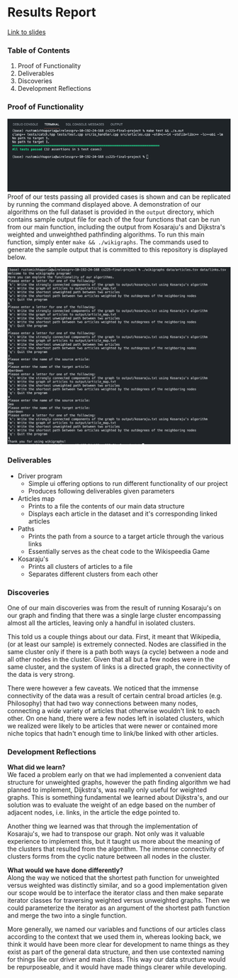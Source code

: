 # Results Report
[Link to slides](https://docs.google.com/presentation/d/1mR-YrWMmwNtuqYl-Lq2f2oXkA4n7RvP0au77mkFdccM/edit?usp=sharing)

### Table of Contents
1. Proof of Functionality
2. Deliverables
3. Discoveries
4. Development Reflections

### Proof of Functionality
![](./pictures/test_confirmation.png)
<br />
Proof of our tests passing all provided cases is shown and can be replicated by running the command displayed above. A demonstration of our algorithms on the full dataset is provided in the `output` directory, which contains sample output file for each of the four functions that can be run from our main function, including the output from Kosaraju's and Dijkstra's weighted and unweighthed pathfinding algorithms. To run this main function, simply enter `make && ./wikigraphs`. The commands used to generate the sample output that is committed to this repository is displayed below. 

![](./pictures/main_confirmation.png)
<br>

### Deliverables
- Driver program
  - Simple ui offering options to run different functionality of our project
  - Produces following deliverables given parameters
- Articles map
  - Prints to a file the contents of our main data structure
  - Displays each article in the dataset and it's corresponding linked articles
- Paths
  - Prints the path from a source to a target article through the various links
  - Essentially serves as the cheat code to the Wikispeedia Game
- Kosaraju's
  - Prints all clusters of articles to a file
  - Separates different clusters from each other


### Discoveries
One of our main discoveries was from the result of running Kosaraju's on our graph
and finding that there was a single large cluster encompassing almost all the articles,
leaving only a handful in isolated clusters.

This told us a couple things about our data. First, it meant that Wikipedia, (or at least
our sample) is extremely connected. Nodes are classified in the same cluster only if there is
a path both ways (a cycle) between a node and all other nodes in the cluster. Given that all
but a few nodes were in the same cluster, and the system of links is a directed graph, the
connectivity of the data is very strong.

There were however a few caveats. We noticed that the immense connectivity of the data was a result
of certain central broad articles (e.g. Philosophy) that had two way connections between many nodes, connecting
a wide variety of articles that otherwise wouldn't link to each other. On one hand, there were a few nodes
left in isolated clusters, which we realized were likely to be articles that were newer or contained 
more niche topics that hadn't enough time to link/be linked with other articles.

### Development Reflections
**What did we learn?**
<br>
We faced a problem early on that we had implemented a convenient data structure for unweighted graphs,
however the path finding algorithm we had planned to implement, Dijkstra's, was really only useful
for weighted graphs. This is something fundamental we learned about Dijkstra's, and our solution was
to evaluate the weight of an edge based on the number of adjacent nodes, i.e. links, in the article
the edge pointed to.

Another thing we learned was that through the implementation of Kosaraju's, we had to transpose our graph.
Not only was it valuable experience to implement this, but it taught us more about the meaning of the
clusters that resulted from the algorithm. The immense connectivity of clusters forms from the cyclic
nature between all nodes in the cluster.

**What would we have done differently?**
<br>
Along the way we noticed that the shortest path function for unweighted versus weighted was
distinctly similar, and so a good implementation given our scope would be to interface
the iterator class and then make separate iterator classes for traversing weighted
versus unweighted graphs. Then we could parameterize the iterator as an argument of the
shortest path function and merge the two into a single function.

More generally, we named our variables and functions of our articles class according to the
context that we used them in, whereas looking back, we think it would have been more clear
for development to name things as they exist as part of the general data structure,
and then use contexted naming for things like our driver and main class. This way our data
structure would be repurposeable, and it would have made things clearer while developing.

